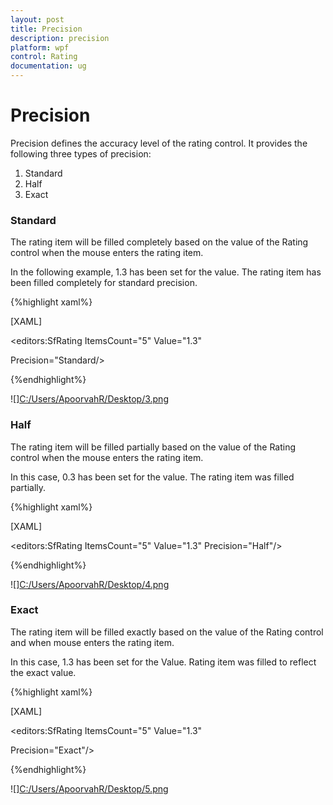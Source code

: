 ```yaml
---
layout: post
title: Precision
description: precision
platform: wpf
control: Rating
documentation: ug
---
```


# Precision

Precision defines the accuracy level of the rating control. It provides the following three types of precision:

1. Standard
2. Half
3. Exact



### Standard

The rating item will be filled completely based on the value of the Rating control when the mouse enters the rating item.

In the following example, 1.3 has been set for the value. The rating item has been filled completely for standard precision.

{%highlight xaml%}

[XAML]



<editors:SfRating ItemsCount="5" Value="1.3" 

Precision="Standard/>

{%endhighlight%}

![][C:/Users/ApoorvahR/Desktop/3.png](Precision_images/Precision_img1.png)



### Half

The rating item will be filled partially based on the value of the Rating control when the mouse enters the rating item.

In this case, 0.3 has been set for the value. The rating item was filled partially.

{%highlight xaml%}

[XAML]



<editors:SfRating ItemsCount="5" Value="1.3" Precision="Half"/>

{%endhighlight%}

![][C:/Users/ApoorvahR/Desktop/4.png](Precision_images/Precision_img2.png)



### Exact

The rating item will be filled exactly based on the value of the Rating control and when mouse enters the rating item.

In this case, 1.3 has been set for the Value. Rating item was filled to reflect the exact value.

{%highlight xaml%}

[XAML]



<editors:SfRating ItemsCount="5" Value="1.3" 

Precision="Exact"/>

{%endhighlight%}

![][C:/Users/ApoorvahR/Desktop/5.png](Precision_images/Precision_img3.png)




